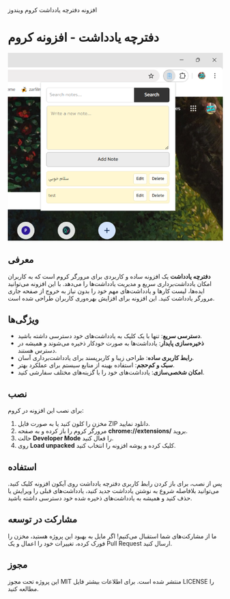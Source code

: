 افزونه دفترچه یادداشت کروم ویندوز
# دفترچه یادداشت - افزونه کروم

![Screenshot](https://github.com/omid-zahedi/note-book-chrome/blob/main/Screenshot.png?raw=true)

## معرفی

**دفترچه یادداشت** یک افزونه ساده و کاربردی برای مرورگر کروم است که به کاربران امکان یادداشت‌برداری سریع و مدیریت یادداشت‌ها را می‌دهد. با این افزونه می‌توانید ایده‌ها، لیست کارها و یادداشت‌های مهم خود را بدون نیاز به خروج از صفحه جاری مرورگر یادداشت کنید. این افزونه برای افزایش بهره‌وری کاربران طراحی شده است.

## ویژگی‌ها

- **دسترسی سریع**: تنها با یک کلیک به یادداشت‌های خود دسترسی داشته باشید.
- **ذخیره‌سازی پایدار**: یادداشت‌ها به صورت خودکار ذخیره می‌شوند و همیشه در دسترس هستند.
- **رابط کاربری ساده**: طراحی زیبا و کاربرپسند برای یادداشت‌برداری آسان.
- **سبک و کم‌حجم**: استفاده بهینه از منابع سیستم برای عملکرد بهتر.
- **امکان شخصی‌سازی**: یادداشت‌های خود را با گزینه‌های مختلف سفارشی کنید.

## نصب

برای نصب این افزونه در کروم:

1. مخزن را کلون کنید یا به صورت فایل ZIP دانلود نمایید.
2. مرورگر کروم را باز کرده و به صفحه **chrome://extensions/** بروید.
3. حالت **Developer Mode** را فعال کنید.
4. روی **Load unpacked** کلیک کرده و پوشه افزونه را انتخاب کنید.

## استفاده

پس از نصب، برای باز کردن رابط کاربری دفترچه یادداشت روی آیکون افزونه کلیک کنید. می‌توانید بلافاصله شروع به نوشتن یادداشت جدید کنید، یادداشت‌های قبلی را ویرایش یا حذف کنید و همیشه به یادداشت‌های ذخیره شده خود دسترسی داشته باشید.

## مشارکت در توسعه

ما از مشارکت‌های شما استقبال می‌کنیم! اگر مایل به بهبود این پروژه هستید، مخزن را فورک کرده، تغییرات خود را اعمال و یک Pull Request ارسال کنید.

## مجوز

این پروژه تحت مجوز MIT منتشر شده است. برای اطلاعات بیشتر فایل LICENSE را مطالعه کنید.

